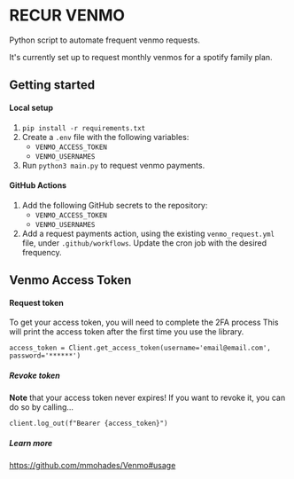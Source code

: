 # RECUR VENMO
Python script to automate frequent venmo requests.

It's currently set up to request monthly venmos for a spotify family plan.

## Getting started

#### Local setup
1. `pip install -r requirements.txt`
2. Create a `.env` file with the following variables:
    - `VENMO_ACCESS_TOKEN`
    - `VENMO_USERNAMES`
3. Run `python3 main.py` to request venmo payments.

#### GitHub Actions
1. Add the following GitHub secrets to the repository:
    - `VENMO_ACCESS_TOKEN`
    - `VENMO_USERNAMES`
2. Add a request payments action, using the existing `venmo_request.yml` file, under `.github/workflows`. Update the cron job with the desired frequency.

## Venmo Access Token

#### Request token
To get your access token, you will need to complete the 2FA process
This will print the access token after the first time you use the library.

```
access_token = Client.get_access_token(username='email@email.com', password='******')
```

##### Revoke token
**Note** that your access token never expires! If you want to revoke it, you can do so by calling...

```
client.log_out(f"Bearer {access_token}")
```

##### Learn more
https://github.com/mmohades/Venmo#usage

